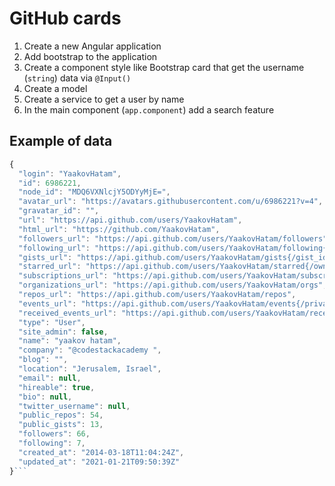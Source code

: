 # GitHub cards
1. Create a new Angular application
2. Add bootstrap to the application
3. Create a component style like Bootstrap card that get the username (`string`) data via `@Input()`
4. Create a model
5. Create a service to get a user by name
6. In the main component (`app.component`) add a search feature




## Example of data
```javascript
{
  "login": "YaakovHatam",
  "id": 6986221,
  "node_id": "MDQ6VXNlcjY5ODYyMjE=",
  "avatar_url": "https://avatars.githubusercontent.com/u/6986221?v=4",
  "gravatar_id": "",
  "url": "https://api.github.com/users/YaakovHatam",
  "html_url": "https://github.com/YaakovHatam",
  "followers_url": "https://api.github.com/users/YaakovHatam/followers",
  "following_url": "https://api.github.com/users/YaakovHatam/following{/other_user}",
  "gists_url": "https://api.github.com/users/YaakovHatam/gists{/gist_id}",
  "starred_url": "https://api.github.com/users/YaakovHatam/starred{/owner}{/repo}",
  "subscriptions_url": "https://api.github.com/users/YaakovHatam/subscriptions",
  "organizations_url": "https://api.github.com/users/YaakovHatam/orgs",
  "repos_url": "https://api.github.com/users/YaakovHatam/repos",
  "events_url": "https://api.github.com/users/YaakovHatam/events{/privacy}",
  "received_events_url": "https://api.github.com/users/YaakovHatam/received_events",
  "type": "User",
  "site_admin": false,
  "name": "yaakov hatam",
  "company": "@codestackacademy ",
  "blog": "",
  "location": "Jerusalem, Israel",
  "email": null,
  "hireable": true,
  "bio": null,
  "twitter_username": null,
  "public_repos": 54,
  "public_gists": 13,
  "followers": 66,
  "following": 7,
  "created_at": "2014-03-18T11:04:24Z",
  "updated_at": "2021-01-21T09:50:39Z"
}```
